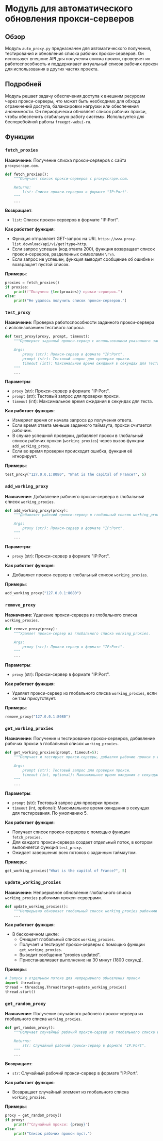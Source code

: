 # Модуль для автоматического обновления прокси-серверов

## Обзор

Модуль `auto_proxy.py` предназначен для автоматического получения, тестирования и обновления списка рабочих прокси-серверов. Он использует внешние API для получения списка прокси, проверяет их работоспособность и поддерживает актуальный список рабочих прокси для использования в других частях проекта.

## Подробней

Модуль решает задачу обеспечения доступа к внешним ресурсам через прокси-серверы, что может быть необходимо для обхода ограничений доступа, балансировки нагрузки или обеспечения анонимности. Он периодически обновляет список рабочих прокси, чтобы обеспечить стабильную работу системы.  Используется для бесперебойной работы `freegpt-webui-ru`.

## Функции

### `fetch_proxies`

**Назначение**: Получение списка прокси-серверов с сайта `proxyscrape.com`.

```python
def fetch_proxies():
    """Получает список прокси-серверов с proxyscrape.com.

    Returns:
        list: Список прокси-серверов в формате "IP:Port".
    """
    ...
```

**Возвращает**:
- `list`: Список прокси-серверов в формате "IP:Port".

**Как работает функция**:
- Функция отправляет GET-запрос на URL `https://www.proxy-list.download/api/v1/get?type=http`.
- Если запрос успешен (код ответа 200), функция возвращает список прокси-серверов, разделенных символами `\r\n`.
- Если запрос не успешен, функция выводит сообщение об ошибке и возвращает пустой список.

**Примеры**:
```python
proxies = fetch_proxies()
if proxies:
    print(f"Получено {len(proxies)} прокси-серверов.")
else:
    print("Не удалось получить список прокси-серверов.")
```

### `test_proxy`

**Назначение**: Проверка работоспособности заданного прокси-сервера с использованием тестового запроса.

```python
def test_proxy(proxy, prompt, timeout):
    """Проверяет заданный прокси-сервер с использованием указанного запроса и времени ожидания.

    Args:
        proxy (str): Прокси-сервер в формате "IP:Port".
        prompt (str): Тестовый запрос для проверки прокси.
        timeout (int): Максимальное время ожидания в секундах для теста.
    """
    ...
```

**Параметры**:
- `proxy` (str): Прокси-сервер в формате "IP:Port".
- `prompt` (str): Тестовый запрос для проверки прокси.
- `timeout` (int): Максимальное время ожидания в секундах для теста.

**Как работает функция**:

- Измеряет время от начала запроса до получения ответа.
- Если время ответа меньше заданного таймаута, прокси считается рабочим.
- В случае успешной проверки, добавляет прокси в глобальный список рабочих прокси (`working_proxies`) через вызов функции `add_working_proxy`.
- Если во время проверки происходит ошибка, функция её игнорирует.

**Примеры**:
```python
test_proxy("127.0.0.1:8080", "What is the capital of France?", 5)
```

### `add_working_proxy`

**Назначение**: Добавление рабочего прокси-сервера в глобальный список `working_proxies`.

```python
def add_working_proxy(proxy):
    """Добавляет рабочий прокси-сервер в глобальный список working_proxies.

    Args:
        proxy (str): Прокси-сервер в формате "IP:Port".
    """
    ...
```

**Параметры**:
- `proxy` (str): Прокси-сервер в формате "IP:Port".

**Как работает функция**:
- Добавляет прокси-сервер в глобальный список `working_proxies`.

**Примеры**:
```python
add_working_proxy("127.0.0.1:8080")
```

### `remove_proxy`

**Назначение**: Удаление прокси-сервера из глобального списка `working_proxies`.

```python
def remove_proxy(proxy):
    """Удаляет прокси-сервер из глобального списка working_proxies.

    Args:
        proxy (str): Прокси-сервер в формате "IP:Port".
    """
    ...
```

**Параметры**:
- `proxy` (str): Прокси-сервер в формате "IP:Port".

**Как работает функция**:
- Удаляет прокси-сервер из глобального списка `working_proxies`, если он там присутствует.

**Примеры**:
```python
remove_proxy("127.0.0.1:8080")
```

### `get_working_proxies`

**Назначение**: Получение и тестирование прокси-серверов, добавление рабочих прокси в глобальный список `working_proxies`.

```python
def get_working_proxies(prompt, timeout=5):
    """Получает и тестирует прокси-серверы, добавляя рабочие прокси в глобальный список working_proxies.

    Args:
        prompt (str): Тестовый запрос для проверки прокси.
        timeout (int, optional): Максимальное время ожидания в секундах для тестирования. По умолчанию 5.
    """
    ...
```

**Параметры**:
- `prompt` (str): Тестовый запрос для проверки прокси.
- `timeout` (int, optional): Максимальное время ожидания в секундах для тестирования. По умолчанию 5.

**Как работает функция**:
- Получает список прокси-серверов с помощью функции `fetch_proxies`.
- Для каждого прокси-сервера создает отдельный поток, в котором выполняется функция `test_proxy`.
- Ожидает завершения всех потоков с заданным таймаутом.

**Примеры**:
```python
get_working_proxies("What is the capital of France?", 5)
```

### `update_working_proxies`

**Назначение**: Непрерывное обновление глобального списка `working_proxies` рабочими прокси-серверами.

```python
def update_working_proxies():
    """Непрерывно обновляет глобальный список working_proxies рабочими прокси-серверами."""
    ...
```

**Как работает функция**:
- В бесконечном цикле:
    - Очищает глобальный список `working_proxies`.
    - Получает и тестирует прокси-серверы с помощью функции `get_working_proxies`.
    - Выводит сообщение "proxies updated".
    - Приостанавливает выполнение на 30 минут (1800 секунд).

**Примеры**:
```python
# Запуск в отдельном потоке для непрерывного обновления прокси
import threading
thread = threading.Thread(target=update_working_proxies)
thread.start()
```

### `get_random_proxy`

**Назначение**: Получение случайного рабочего прокси-сервера из глобального списка `working_proxies`.

```python
def get_random_proxy():
    """Получает случайный рабочий прокси-сервер из глобального списка working_proxies.

    Returns:
        str: Случайный рабочий прокси-сервер в формате "IP:Port".
    """
    ...
```

**Возвращает**:
- `str`: Случайный рабочий прокси-сервер в формате "IP:Port".

**Как работает функция**:
- Возвращает случайный элемент из глобального списка `working_proxies`.

**Примеры**:
```python
proxy = get_random_proxy()
if proxy:
    print(f"Случайный прокси: {proxy}")
else:
    print("Список рабочих прокси пуст.")